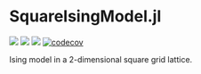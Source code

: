 # SquareIsingModel.jl

[![](https://img.shields.io/badge/docs-stable-blue.svg)](https://cossio.github.io/SquareIsingModel.jl/stable)
[![](https://img.shields.io/badge/docs-dev-blue.svg)](https://cossio.github.io/SquareIsingModel.jl/dev)
![](https://github.com/cossio/SquareIsingModel.jl/workflows/CI/badge.svg)
[![codecov](https://codecov.io/gh/cossio/SquareIsingModel.jl/branch/main/graph/badge.svg?token=nRdk89G7HX)](https://codecov.io/gh/cossio/SquareIsingModel.jl)

Ising model in a 2-dimensional square grid lattice.
